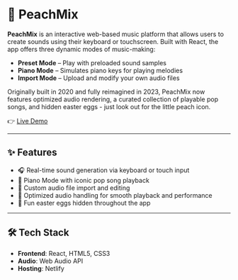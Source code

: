 # 🎵 PeachMix

**PeachMix** is an interactive web-based music platform that allows users to create sounds using their keyboard or touchscreen. Built with React, the app offers three dynamic modes of music-making:  


- **Preset Mode** – Play with preloaded sound samples  
- **Piano Mode** – Simulates piano keys for playing melodies  
- **Import Mode** – Upload and modify your own audio files
  

Originally built in 2020 and fully reimagined in 2023, PeachMix now features optimized audio rendering, a curated collection of playable pop songs, and hidden easter eggs - just look out for the little peach icon.

👉 [Live Demo](https://sage-mandazi-75f7eb.netlify.app/)

---

## ✨ Features

- 🎧 Real-time sound generation via keyboard or touch input  
- 🎹 Piano Mode with iconic pop song playback  
- 📁 Custom audio file import and editing  
- 🚀 Optimized audio handling for smooth playback and performance  
- 🍑 Fun easter eggs hidden throughout the app

---

## 🛠 Tech Stack

- **Frontend**: React, HTML5, CSS3  
- **Audio**: Web Audio API  
- **Hosting**: Netlify

